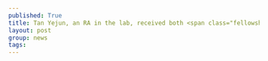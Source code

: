 ```yaml
---
published: True
title: Tan Yejun, an RA in the lab, received both <span class="fellowship-highlight">Hong Kong PhD Fellowship (HKPFS)</span> and <span class="fellowship-highlight">PolyU Presidential PhD Fellowship (PPPFS)</span>.
layout: post
group: news
tags: 
---
```

